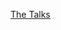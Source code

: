 ---
layout: post
wordpress_id: 1160
wordpress_url: http://noesbueno.com/archives/1160
date: '2011-06-23 15:01:02 -0500'
date_gmt: '2011-06-23 20:01:02 -0500'
body: |
  <p><a href="http://kottke.org/11/06/the-talks">The Talks</a></p>
---